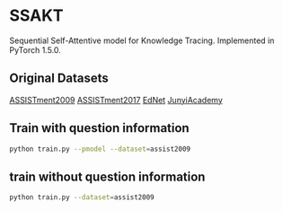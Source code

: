 # SSAKT

Sequential Self-Attentive model for Knowledge Tracing.
Implemented in PyTorch 1.5.0.

## Original Datasets

[ASSISTment2009](https://sites.google.com/site/assistmentsdata/home/assistment-2009-2010-data/skill-builder-data-2009-2010)
[ASSISTment2017](https://sites.google.com/view/assistmentsdatamining/)
[EdNet](https://github.com/riiid/ednet)
[JunyiAcademy](https://www.kaggle.com/junyiacademy/learning-activity-public-dataset-by-junyi-academy)

## Train with question information

```bash
python train.py --pmodel --dataset=assist2009
```

## train without question information

```bash
python train.py --dataset=assist2009
```
